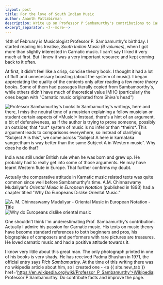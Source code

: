 ```yaml
---
layout: post
title: For the love of South Indian Music
author: Ananth Pattabirman
description: Write up on Professor P Sambamurthy's contributions to Carnatic music, and my very personal opinion about his writing style.
excerpt_separator: <!--more-->
---
```


14th of February is Musicologist Professor P. Sambamurthy's birthday. I started reading his treatise, *South Indian Music (6 volumes)*, when I got more than slightly interested in Carnatic music. I can't say I liked it very much at first. But I knew it was a very important resource and kept coming back to it often.

At first, it didn't feel like a crisp, concise theory book. I thought it had a lot of fluff and unnecessary boasting (about the system of music). I began appreciating the quality of the contents only after reading a few more *theory* books. Some of them had passages literally copied from Sambamoorthy's, while others didn't have much of theoretical value IMHO (particularly the ones began with "Carnatic music originated from Shiva's head")

<img class="img-fluid" alt="Professor Sambamurthy's books" src="{{ site.url }}/images/prof-sambamurthy-books.jpg" />
<!--more-->
In Sambamurthy's writings, here and there, I miss the neutral tone of a musician explaining a fellow musician or student certain aspects of *Music!* Instead, there's a hint of an argument, a bit of defensiveness, as if the author is trying to prove someone, possibly an outsider, that *our* system of music is no inferior than *theirs*. This argument leads to comparisons everywhere, so instead of clarifying "Subject A is this", we come across "Subject A here in karnataka sangeetham is way better than the same Subject A in Western music". Why does he do that?

India was still under British rule when he was born and grew up. He probably had to really get into some of those arguments. He may have learnt Western flute in Europe. That further confirms my doubt.

Actually the comparative attitude in Karnatic music related texts was quite common since well before Sambamurthy's time. A.M. Chinnaswamy Mudaliyar's *Oriental Music in European Notation* (published in 1893) had a chapter titled "Why Do Europeans Dislike Oriental Music."

<img class="img-fluid" alt="A. M. Chinnaswamy Mudaliyar - Oriental Music in European Notation - Title" src="{{ site.url }}/images/amc-oriental-music-title.jpg" />


<img class="img-fluid" alt="Why do Europeans dislike oriental music" src="{{ site.url }}/images/amc-why-do-europeans-dislike-oriental-music.jpg" />

One shouldn't think I'm underestimating Prof. Sambamurthy's contribution. Actually I admire his passion for Carnatic music. His texts on music theory have become standard references to both beginners and pros, his biographies of composers and performers with rare pictures are treasures. He loved carnatic music and had a positive attitude towards it.

I know very little about this great man. The only photograph printed in one of his books is very shady. He has received Padma Bhushan in 1971, the official entry says *Pich Sambamurthy*. At the time of this writing there was no wikipedia article about him, so I created one - <a {{ site.new_tab }} href='https://en.wikipedia.org/wiki/Professor_P_Sambamurthy'>Wikipedia: Professor P Sambamurthy</a>. Do contribute facts and improve the page.
